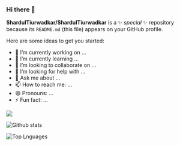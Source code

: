 ### Hi there 👋


**ShardulTiurwadkar/ShardulTiurwadkar** is a ✨ _special_ ✨ repository because its `README.md` (this file) appears on your GitHub profile.

Here are some ideas to get you started:

- 🔭 I’m currently working on ...
- 🌱 I’m currently learning ...
- 👯 I’m looking to collaborate on ...
- 🤔 I’m looking for help with ...
- 💬 Ask me about ...
- 📫 How to reach me: ...
- 😄 Pronouns: ...
- ⚡ Fun fact: ...

<img src="https://img.shields.io/badge/-HTML-e34f26?logo=html5&logoColor=fff">


![Github stats](https://github-readme-stats.vercel.app/api?username=ShardulTiurwadkar&count_private=true&show_icons=true&theme=radical)

![Top Lnguages](https://github-readme-stats.vercel.app/api/top-langs/?username=SHARDULTIURWADKAR&show_icons=true&theme=radical)
